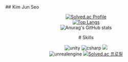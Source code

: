 
<div>
## Kim Jun Seo
</div>
<div align=center>
  
[![Solved.ac Profile](http://mazassumnida.wtf/api/v2/generate_badge?boj=k99812)](https://solved.ac/k99812/)
<br/>
[![Top Langs](https://github-readme-stats.vercel.app/api/top-langs/?username=k99812&layout=donut)](https://github.com/anuraghazra/github-readme-stats)
<br/>
![Anurag's GitHub stats](https://github-readme-stats.vercel.app/api?username=k99812&show_icons=true&theme=dark)

</div>

<center>
# Skills
</center>

<div align=center>
  
![unity](https://img.shields.io/badge/unity-000000.svg?&style=for-the-badge&logo=unity&logoColor=#000000)
![csharp](https://img.shields.io/badge/csharp-512BD4.svg?&style=for-the-badge&logo=csharp&logoColor=#512BD4)
<img src="https://img.shields.io/badge/C++-00599C?style=for-the-badge&logo=cplusplus&logoColor=white">
<br/>
![unrealengine](https://img.shields.io/badge/unrealengine-0E1128.svg?&style=for-the-badge&logo=unrealengine&logoColor=#0E1128)
[![Solved.ac 프로필](http://mazassumnida.wtf/api/mini/generate_badge?boj=k99812)](https://solved.ac/k99812)

</div>

<!--
**k99812/k99812** is a ✨ _special_ ✨ repository because its `README.md` (this file) appears on your GitHub profile.
